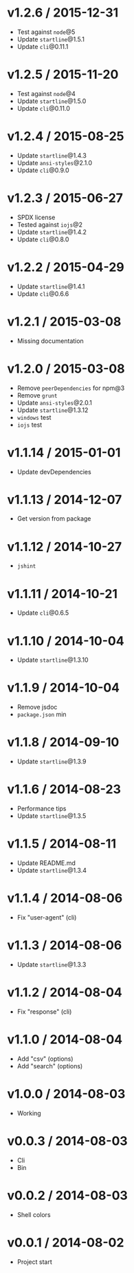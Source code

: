 v1.2.6 / 2015-12-31
==================

  * Test against `node`@5
  * Update `startline`@1.5.1
  * Update `cli`@0.11.1

v1.2.5 / 2015-11-20
==================

  * Test against `node`@4
  * Update `startline`@1.5.0
  * Update `cli`@0.11.0

v1.2.4 / 2015-08-25
==================

  * Update `startline`@1.4.3
  * Update `ansi-styles`@2.1.0
  * Update `cli`@0.9.0

v1.2.3 / 2015-06-27
==================

  * SPDX license
  * Tested against `iojs`@2
  * Update `startline`@1.4.2
  * Update `cli`@0.8.0

v1.2.2 / 2015-04-29
==================

  * Update `startline`@1.4.1
  * Update `cli`@0.6.6

v1.2.1 / 2015-03-08
==================

  * Missing documentation

v1.2.0 / 2015-03-08
==================

  * Remove `peerDependencies` for npm@3
  * Remove `grunt`
  * Update `ansi-styles`@2.0.1
  * Update `startline`@1.3.12
  * `windows` test
  * `iojs` test

v1.1.14 / 2015-01-01
==================

  * Update devDependencies

v1.1.13 / 2014-12-07
==================

  * Get version from package

v1.1.12 / 2014-10-27
==================

  * `jshint`

v1.1.11 / 2014-10-21
==================

  * Update `cli`@0.6.5

v1.1.10 / 2014-10-04
==================

  * Update `startline`@1.3.10

v1.1.9 / 2014-10-04
==================

  * Remove jsdoc
  * `package.json` min

v1.1.8 / 2014-09-10
==================

  * Update `startline`@1.3.9

v1.1.6 / 2014-08-23
==================

  * Performance tips
  * Update `startline`@1.3.5

v1.1.5 / 2014-08-11
==================

  * Update README.md
  * Update `startline`@1.3.4

v1.1.4 / 2014-08-06
==================

  * Fix "user-agent" (cli)

v1.1.3 / 2014-08-06
==================

  * Update `startline`@1.3.3

v1.1.2 / 2014-08-04
==================

  * Fix "response" (cli)

v1.1.0 / 2014-08-04
==================

  * Add "csv" (options)
  * Add "search" (options)

v1.0.0 / 2014-08-03
==================

  * Working

v0.0.3 / 2014-08-03
==================

  * Cli
  * Bin

v0.0.2 / 2014-08-03
==================

  * Shell colors

v0.0.1 / 2014-08-02
==================

  * Project start
